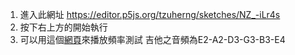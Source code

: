 1. 進入此網址 https://editor.p5js.org/tzuherng/sketches/NZ_-iLr4s
2. 按下右上方的開始執行
3. 可以用這個[網頁](https://www.szynalski.com/tone-generator/)來播放頻率測試 吉他之音頻為E2-A2-D3-G3-B3-E4